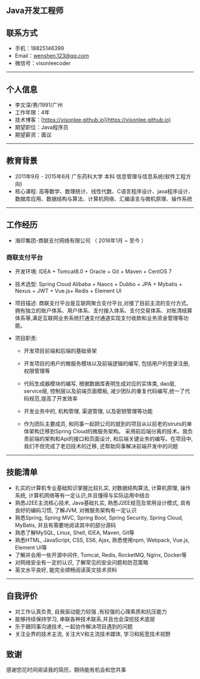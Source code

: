## Java开发工程师


## 联系方式

- 手机：18825146399
- Email：wenshen.123@qq.com
- 微信号：visonleecoder

---

## 个人信息

 - 李文深/男/1991/广州
 - 工作年限：4年
 - 技术博客：[https://visonlee.github.io](https://visonlee.github.io) 
 - 期望职位：Java程序员
 - 期望薪资：面议

---

## 教育背景

 - 2011年9月 - 2015年6月  广东药科大学   本科 信息管理与信息系统(软件工程方向)
 - 核心课程: 高等数学、数理统计、线性代数、C语言程序设计、java程序设计、数据库应用、数据结构与算法、计算机网络、汇编语言与微机原理、操作系统

---

## 工作经历

- 海印集团-商联支付网络有限公司  （ 2016年1月 ~ 至今 ）

### 商联支付平台 
- 开发环境: IDEA + Tomcat8.0 + Oracle + Git + Maven + CentOS 7

- 技术选型: Spring Cloud Alibaba + Naocs + Dubbo + JPA + Mybatis + Nexus + JWT + Vue.js+ Redis + Element UI

- 项目描述:  商联支付平台是互联网聚合支付平台,对接了目前主流的支付方式。拥有独立的账户体系、用户体系、支付接入体系、支付交易体系、对账清结算体系等,满足互联网业务系统打通支付通道实现支付收款和业务资金管理等功能。

- 项目职责: 
  - 开发项目前端和后端的基础骨架
  - 开发项目的用户的微服务模块以及前端逻辑的编写, 包括用户的登录注册, 权限管理等
  - 代码生成器模块的编写, 根据数据库表明生成对应的实体类, dao层, service层, 控制层以及前端页面模板, 减少团队的重复代码编写,统一了代码规范,提高了开发效率

  - 开发业务中的, 机构管理, 渠道管理, 以及密钥管理等功能
  
  - 作为团队主要成员, 和同事一起把公司的就到的项目从以前老的struts的单体架构迁移到Spring Cloud的微服务架构。 采用前后端分离的技术。我负责前端的架构和Api的接口和页面设计, 和后端关键业务的编写。在项目中, 我们不但完成了老旧技术的迁移, 还帮助同事解决前端开发中的问题

---

## 技能清单
- 扎实的计算机专业基础知识掌握比较扎实, 对数据结构算法, 计算机原理, 操作系统, 计算机网络等有一定认识,并且懂得与实际运用中结合
- 熟悉J2EE主流核心技术, Java基础扎实, 熟悉J2EE规范及常用设计模式, 具有良好的编码习惯, 了解JVM, 对微服务架构有一定认识
- 熟悉Spring, Spring MVC, Spring Boot, Spring Security, Spring Cloud, MyBatis, 并且有需要地阅读其中的部分源码
- 熟悉了解MySQL, Linux, Shell, IDEA, Maven, Git等
- 熟悉HTML, JavaScript, CSS, ES6, Ajax, 熟悉使用npm, Webpack, Vue.js, Element UI等
- 了解并会用一些开源中间件, Tomcat, Redis, RocketMQ, Nginx, Docker等
- 对网络安全有一定的认识, 了解常见的安全问题和防范策略
- 英文水平良好, 能完全顺畅阅读英文技术资料

---

## 自我评价
- 对工作认真负责, 自我驱动能力较强 ,有较强的心理素质和抗压能力
- 能够持续保持学习, 串联各种技术联系,并且也会深挖技术底层
- 乐于跟同事沟通技术, 一起协作解决项目遇到的问题
- 关注业界的技术主流, 关注大V和主流技术媒体, 学习和拓宽技术视野

## 致谢

感谢您花时间阅读我的简历，期待能有机会和您共事